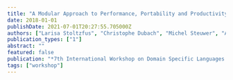 ```yaml
---
title: "A Modular Approach to Performance, Portability and Productivity for 3D Wave Models "
date: 2018-01-01
publishDate: 2021-07-01T20:27:55.705000Z
authors: ["Larisa Stoltzfus", "Christophe Dubach", "Michel Steuwer", "Alan Gray", "Stephan Bilbao"]
publication_types: ["1"]
abstract: ""
featured: false
publication: "*7th International Workshop on Domain Specific Languages and High-level Frameworks for High Performance Computing (<span style=\"font-weight:bold\"><span style=\"font-weight:bold;color:black\">WOLFHPC</span></span>)*"
tags: ["workshop"]
---
```


